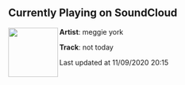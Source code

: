 ## Currently Playing on SoundCloud

[<img align="left" width="100" src="https://i1.sndcdn.com/artworks-3LzBpFfDAB2eBAyE-ywcWOw-t50x50.jpg">](https://soundcloud.com/meggieyorkmusic/not-today)

**Artist**: meggie york 

**Track**: not today

Last updated at 11/09/2020 20:15
